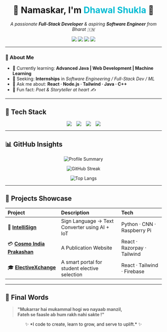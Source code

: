 <h1 align="center">🙏 Namaskar, I'm <span style="color:#00bcd4;">Dhawal Shukla</span> 👋</h1>

<p align="center">
  <em>A passionate <b>Full-Stack Developer</b> & aspiring <b>Software Engineer</b> from Bharat 🇮🇳</em>
</p>

<p align="center">
  <a href="https://www.linkedin.com/in/dhawalshukl/"><img src="https://img.shields.io/badge/-LinkedIn-blue?logo=linkedin&logoColor=white&style=flat"/></a>
  <a href="mailto:dhawalmannu@gmail.com"><img src="https://img.shields.io/badge/-Email-red?logo=gmail&logoColor=white&style=flat"/></a>
  <a href="https://x.com/dhawalshukl"><img src="https://img.shields.io/badge/-Twitter-black?logo=x&logoColor=white&style=flat"/></a>
  <a href="https://dhawalshankar.github.io/"><img src="https://img.shields.io/badge/-Website-0A66C2?style=flat&logo=vercel&logoColor=white"/></a>
</p>

---

### 🌱 About Me  

- 🔭 Currently learning: **Advanced Java | Web Development | Machine Learning**  
- 💼 Seeking: **Internships** in *Software Engineering / Full-Stack Dev / ML*  
- 💬 Ask me about: **React · Node.js · Tailwind · Java · C++**  
- 🧠 Fun fact: *Poet & Storyteller at heart ✍️*  

---

## 🧠 Tech Stack  

<div align="center" style="display:flex;flex-wrap:wrap;gap:15px;justify-content:center;">

<!-- Frontend -->
<img src="https://skillicons.dev/icons?i=html,css,js,ts,react,tailwind,figma" />

<!-- Backend & DB -->
<img src="https://skillicons.dev/icons?i=nodejs,express,mongodb,firebase" />

<!-- Languages -->
<img src="https://skillicons.dev/icons?i=java,cpp,python" />

<!-- Tools & Platforms -->
<img src="https://skillicons.dev/icons?i=git,github,vscode" />

</div>

---

## 📊 GitHub Insights  

<div align="center">
  
![Profile Summary](https://github-profile-summary-cards.vercel.app/api/cards/profile-details?username=DhawalShankar&theme=radical)
  
![GitHub Streak](https://streak-stats.demolab.com?user=DhawalShankar&theme=radical&hide_border=true)

![Top Langs](https://github-readme-stats.vercel.app/api/top-langs/?username=DhawalShankar&layout=compact&langs_count=6&theme=radical&hide_border=true)

</div>

---

## 🚀 Projects Showcase  

| Project | Description | Tech |
|:--|:--|:--|
| 🧠 **[IntelliSign](https://github.com/DhawalShankar/intellisign)** | Sign Language → Text Converter using AI + IoT | Python · CNN · Raspberry Pi |
| 💳  **[Cosmo India Prakashan](https://cosmo-india.vercel.app)**  | A Publication Website | React · Razorpay · Tailwind |
| 🎓 **[ElectiveXchange](https://electivexchange.vercel.app/)** | A smart portal for student elective selection | React · Tailwind · Firebase |

---

## 🪷 Final Words  

> **"Mukarrar hai mukammal hogi wo nayaab manzil,  
> Fateh se faasle ab hum rakh nahi sakte !"**  

<p align="center">
✨ *I code to create, learn to grow, and serve to uplift.* ✨  
</p>

